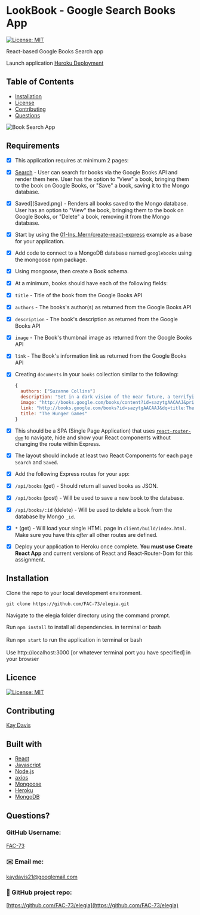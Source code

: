 # LookBook - Google Search Books App

[![License: MIT](https://img.shields.io/badge/License-MIT-yellow.svg)](https://opensource.org/licenses/MIT)
<br />

React-based Google Books Search app
<br />

Launch application [Heroku Deployment](https://protected-retreat-51011.herokuapp.com/)
<br />

## Table of Contents
- [Installation](#installation)
- [License](#license)
- [Contributing](#contributing)
- [Questions](#questions)


![Book Search App](https://github.com/FAC-73/elegia/blob/main/client/src/utils/images/README.png?raw=true)
<br />

## Requirements

- [x] This application requires at minimum 2 pages:

- [x] [Search](Search.png) - User can search for books via the Google Books API and render them here. User has the option to "View" a book, bringing them to the book on Google Books, or "Save" a book, saving it to the Mongo database.

- [x] Saved](Saved.png) - Renders all books saved to the Mongo database. User has an option to "View" the book, bringing them to the book on Google Books, or "Delete" a book, removing it from the Mongo database.

- [x] Start by using the [01-Ins_Mern/create-react-express](../01-Activities/01-Ins_Mern/create-react-express) example as a base for your application.

- [x] Add code to connect to a MongoDB database named `googlebooks` using the mongoose npm package.

- [x] Using mongoose, then create a Book schema.

- [x] At a minimum, books should have each of the following fields:

- [x] `title` - Title of the book from the Google Books API

- [x] `authors` - The books's author(s) as returned from the Google Books API

- [x] `description` - The book's description as returned from the Google Books API

- [x] `image` - The Book's thumbnail image as returned from the Google Books API

- [x] `link` - The Book's information link as returned from the Google Books API

- [x] Creating `documents` in your `books` collection similar to the following:

    ```js
    {
      authors: ["Suzanne Collins"]
      description: "Set in a dark vision of the near future, a terrifying reality TV show is taking place. Twelve boys and twelve girls are forced to appear in a live event called The Hunger Games. There is only one rule: kill or be killed. When sixteen-year-old Katniss Everdeen steps forward to take her younger sister's place in the games, she sees it as a death sentence. But Katniss has been close to death before. For her, survival is second nature."
      image: "http://books.google.com/books/content?id=sazytgAACAAJ&printsec=frontcover&img=1&zoom=1&source=gbs_api"
      link: "http://books.google.com/books?id=sazytgAACAAJ&dq=title:The+Hunger+Games&hl=&source=gbs_api"
      title: "The Hunger Games"
    }
    ```

- [x] This should be a SPA (Single Page Application) that uses [`react-router-dom`](https://github.com/reactjs/react-router) to navigate, hide and show your React components without changing the route within Express.

- [x] The layout should include at least two React Components for each page `Search` and `Saved`.

- [x] Add the following Express routes for your app:

- [x] `/api/books` (get) - Should return all saved books as JSON.

- [x] `/api/books` (post) - Will be used to save a new book to the database.

- [x] `/api/books/:id` (delete) - Will be used to delete a book from the database by Mongo `_id`.

- [x] `*` (get) - Will load your single HTML page in `client/build/index.html`. Make sure you have this _after_ all other routes are defined.

- [x] Deploy your application to Heroku once complete. **You must use Create React App** and current versions of React and React-Router-Dom for this assignment.

## Installation
Clone the repo to your local development environment.

```md
git clone https://github.com/FAC-73/elegia.git
```
Navigate to the elegia folder directory using the command prompt.

Run `npm install` to install all dependencies. in terminal or bash
<br><br>
Run `npm start` to run the application in terminal or bash
<br><br>
Use http://localhost:3000 [or whatever terminal port you have specified] in your browser

## Licence
[![License: MIT](https://img.shields.io/badge/License-MIT-yellow.svg)](https://opensource.org/licenses/MIT)
<br />

## Contributing
[Kay Davis](https://github.com/FAC-73)
<br />

## Built with
- [React](https://reactjs.org/)
- [Javascript](https://www.w3schools.com/jsref/default.asp)
- [Node.js](https://nodejs.org/en/)
- [axios](https://www.npmjs.com/package/axios)
- [Mongoose](https://mongoosejs.com/)
- [Heroku](https://www.heroku.com)
- [MongoDB](https://www.mongodb.com/)

## Questions?

### GitHub Username:
[FAC-73](https://github.com/FAC-73)

###  ✉️ Email me:
[kaydavis21@googlemail.com](mailto:kaydavis21@googlemail.com)

### 📁 GitHub project repo:
[https://github.com/FAC-73/elegia](https://github.com/FAC-73/elegia)

